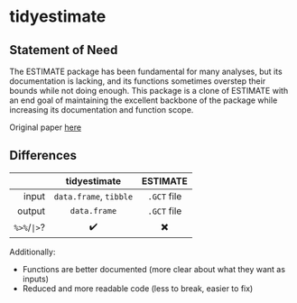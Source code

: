# tidyestimate

## Statement of Need

The ESTIMATE package has been fundamental for many analyses, but its documentation is lacking, and its functions sometimes overstep their bounds while not doing enough. This package is a clone of ESTIMATE with an end goal of maintaining the excellent backbone of the package while increasing its documentation and function scope.

Original paper [here](https://www.nature.com/articles/ncomms3612)

## Differences

|            |          tidyestimate|   ESTIMATE|
|-----------:|:--------------------:|:---------:|
|       input|`data.frame`, `tibble`|`.GCT` file|
|      output|          `data.frame`|`.GCT` file|
|`%>%`/`\|>`?|                    ✔️|         ✖️|

Additionally:
* Functions are better documented (more clear about what they want as inputs)
* Reduced and more readable code (less to break, easier to fix)
